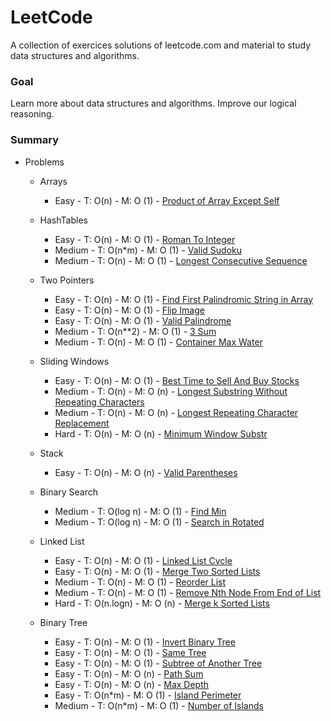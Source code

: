 
# LeetCode

A collection of exercices solutions of leetcode.com and material to study data structures and algorithms.

### Goal

Learn more about data structures and algorithms. Improve our logical reasoning.

### Summary

* Problems
    * Arrays
        * Easy - T: O(n) - M: O (1) - [Product of Array Except Self](https://leetcode.com/problems/product-of-array-except-self/)
        
    * HashTables
        * Easy - T: O(n) - M: O (1) - [Roman To Integer](https://leetcode.com/problems/roman-to-integer/)
        * Medium - T: O(n*m) - M: O (1) - [Valid Sudoku](https://leetcode.com/problems/valid-sudoku/)
        * Medium - T: O(n) - M: O (1) - [Longest Consecutive Sequence](https://leetcode.com/problems/longest-consecutive-sequence)

    * Two Pointers
        * Easy - T: O(n) - M: O (1) - [Find First Palindromic String in Array](https://leetcode.com/problems/find-first-palindromic-string-in-the-array/)
        * Easy - T: O(n) - M: O (1) - [Flip Image](https://leetcode.com/problems/flipping-an-image/)
        * Easy - T: O(n) - M: O (1) - [Valid Palindrome](https://leetcode.com/problems/valid-palindrome/)
        * Medium - T: O(n**2) - M: O (1) - [3 Sum](https://leetcode.com/problems/3sum/)
        * Medium - T: O(n) - M: O (1) - [Container Max Water](https://leetcode.com/problems/container-with-most-water/)

    * Sliding Windows
        * Easy - T: O(n) - M: O (1) - [Best Time to Sell And Buy Stocks](https://leetcode.com/problems/best-time-to-buy-and-sell-stock/)
        * Medium - T: O(n) - M: O (n) - [Longest Substring Without Repeating Characters](https://leetcode.com/problems/longest-substring-without-repeating-characters)
        * Medium - T: O(n) - M: O (n) - [Longest Repeating Character Replacement](https://leetcode.com/problems/longest-repeating-character-replacement)
        * Hard - T: O(n) - M: O (n) - [Minimum Window Substr](https://leetcode.com/problems/minimum-window-substring)
    
    * Stack
        * Easy - T: O(n) - M: O (n) - [Valid Parentheses](https://leetcode.com/problems/valid-parentheses/)
    
    * Binary Search
        * Medium - T: O(log n) - M: O (1) - [Find Min](https://leetcode.com/problems/find-minimum-in-rotated-sorted-array/)
        * Medium - T: O(log n) - M: O (1) - [Search in Rotated](https://leetcode.com/problems/search-in-rotated-sorted-array/)

    * Linked List
        * Easy - T: O(n) - M: O (1) - [Linked List Cycle](https://leetcode.com/problems/linked-list-cycle)
        * Easy - T: O(n) - M: O (1) - [Merge Two Sorted Lists](https://leetcode.com/problems/merge-two-sorted-lists/)
        * Medium - T: O(n) - M: O (1) - [Reorder List](https://leetcode.com/problems/reorder-list/)
        * Medium - T: O(n) - M: O (1) - [Remove Nth Node From End of List](https://leetcode.com/problems/remove-nth-node-from-end-of-list)
        * Hard - T: O(n.logn) - M: O (n) - [Merge k Sorted Lists](https://leetcode.com/problems/merge-k-sorted-lists/)

    * Binary Tree
        * Easy - T: O(n) - M: O (1) - [Invert Binary Tree](https://leetcode.com/problems/invert-binary-tree/)
        * Easy - T: O(n) - M: O (1) - [Same Tree](https://leetcode.com/problems/same-tree)
        * Easy - T: O(n) - M: O (1) - [Subtree of Another Tree](https://leetcode.com/problems/subtree-of-another-tree)
        * Easy - T: O(n) - M: O (n) - [Path Sum](https://leetcode.com/problems/path-sum/)
        * Easy - T: O(n) - M: O (n) - [Max Depth](https://leetcode.com/problems/maximum-depth-of-binary-tree/)
        * Easy - T: O(n*m) - M: O (1) - [Island Perimeter](https://leetcode.com/problems/island-perimeter/)
        * Medium - T: O(n*m) - M: O (1) - [Number of Islands](https://leetcode.com/problems/number-of-islands/)





